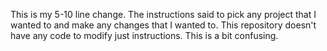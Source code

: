 This is my 5-10 line change. The instructions said
to pick any project that I wanted to and make any
changes that I wanted to. This repository doesn't
have any code to modify just instructions. This is
a bit confusing.
